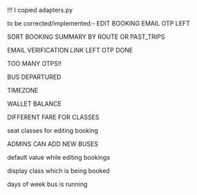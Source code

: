 !!! I copied adapters.py 


to be corrected/implemented:-
EDIT BOOKING EMAIL OTP LEFT

SORT BOOKING SUMMARY BY ROUTE OR PAST_TRIPS

EMAIL VERIFICATION LINK LEFT OTP DONE

TOO MANY OTPS!!

BUS DEPARTURED

TIMEZONE

WALLET BALANCE

DIFFERENT FARE FOR CLASSES

seat classes for editing booking

ADMINS CAN ADD NEW BUSES

default value while editing bookings 

display class which is being booked

days of week bus is running